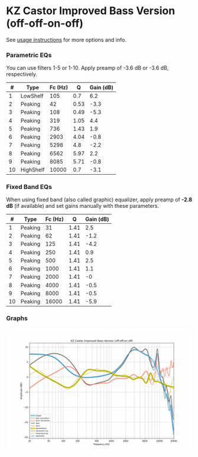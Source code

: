 # KZ Castor Improved Bass Version (off-off-on-off)
See [usage instructions](https://github.com/jaakkopasanen/AutoEq#usage) for more options and info.

### Parametric EQs
You can use filters 1-5 or 1-10. Apply preamp of -3.6 dB or -3.6 dB, respectively.

|   # | Type      |   Fc (Hz) |    Q |   Gain (dB) |
|-----|-----------|-----------|------|-------------|
|   1 | LowShelf  |       105 | 0.7  |         6.2 |
|   2 | Peaking   |        42 | 0.53 |        -3.3 |
|   3 | Peaking   |       108 | 0.49 |        -5.3 |
|   4 | Peaking   |       319 | 1.05 |         4.4 |
|   5 | Peaking   |       736 | 1.43 |         1.9 |
|   6 | Peaking   |      2903 | 4.04 |        -0.8 |
|   7 | Peaking   |      5298 | 4.8  |        -2.2 |
|   8 | Peaking   |      6562 | 5.97 |         2.2 |
|   9 | Peaking   |      8085 | 5.71 |        -0.8 |
|  10 | HighShelf |     10000 | 0.7  |        -3.1 |

### Fixed Band EQs
When using fixed band (also called graphic) equalizer, apply preamp of **-2.8 dB** (if available) and set gains manually with these parameters.

|   # | Type    |   Fc (Hz) |    Q |   Gain (dB) |
|-----|---------|-----------|------|-------------|
|   1 | Peaking |        31 | 1.41 |         2.5 |
|   2 | Peaking |        62 | 1.41 |        -1.2 |
|   3 | Peaking |       125 | 1.41 |        -4.2 |
|   4 | Peaking |       250 | 1.41 |         0.9 |
|   5 | Peaking |       500 | 1.41 |         2.5 |
|   6 | Peaking |      1000 | 1.41 |         1.1 |
|   7 | Peaking |      2000 | 1.41 |        -0   |
|   8 | Peaking |      4000 | 1.41 |        -0.5 |
|   9 | Peaking |      8000 | 1.41 |        -0.5 |
|  10 | Peaking |     16000 | 1.41 |        -5.9 |

### Graphs
![](./KZ%20Castor%20Improved%20Bass%20Version%20(off-off-on-off).png)
